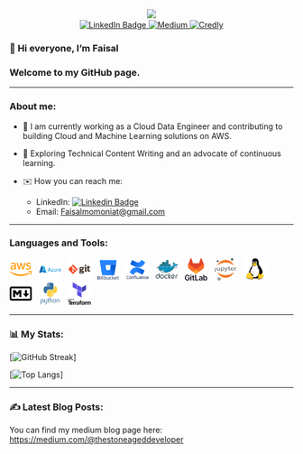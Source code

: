 
<div id="header" align="center">
  <img src="https://camo.githubusercontent.com/c1dcb74cc1c1835b1d716f5051499a2814c683c806b15f04b0eba492863703e9/68747470733a2f2f63646e2e6472696262626c652e636f6d2f75736572732f3733303730332f73637265656e73686f74732f363538313234332f6176656e746f2e676966" width="400"/>
</div>

<div id="badges" align="center">
  <a href="https://www.linkedin.com/in/faisalmomoniat/">
    <img src="https://img.shields.io/badge/LinkedIn-blue?style=for-the-badge&logo=linkedin&logoColor=white" alt="LinkedIn Badge"/>
  </a>
  <a href="https://medium.com/@thestoneageddeveloper">
    <img src="https://img.shields.io/badge/Medium-black?style=for-the-badge&logo=Medium&logoColor=white" alt="Medium"/>
  </a>
  <a href="https://www.credly.com/users/faisal-momoniat/badges">
    <img src="https://img.shields.io/badge/Credly-orange?style=for-the-badge&logo=credly&logoColor=white" alt="Credly"/>
  </a>
</div>

### 👋 Hi everyone, I’m Faisal

### Welcome to my GitHub page. 
___

### About me: 

- 🔭 I am currently working as a Cloud Data Engineer and contributing to building Cloud and Machine Learning solutions on AWS.

- 🌱 Exploring Technical Content Writing and an advocate of continuous learning. 

- ✉️ How you can reach me: 
    - LinkedIn: [![Linkedin Badge](https://img.shields.io/badge/-Faisal-blue?style=flat&logo=Linkedin&logoColor=white)](https://www.linkedin.com/in/faisalmomoniat)
    - Email: Faisalmomoniat@gmail.com

---

### Languages and Tools: 

<div>
  <img src="https://github.com/devicons/devicon/blob/master/icons/amazonwebservices/amazonwebservices-plain-wordmark.svg" title="AWS" alt="AWS" width="40" height="40"/>
  &nbsp;
  <img src="https://github.com/devicons/devicon/blob/master/icons/azure/azure-original-wordmark.svg" title="Azure" alt="Azure" width="40" height="40"/>
  &nbsp;
  <img src="https://github.com/devicons/devicon/blob/master/icons/git/git-original-wordmark.svg" title="Git" **alt="Git" width="40" height="40"/>
  &nbsp;
  <img src="https://github.com/devicons/devicon/blob/master/icons/bitbucket/bitbucket-original-wordmark.svg" title="Bitbucket" **alt="Bitbucket" width="40" height="40"/>
  &nbsp;
  <img src="https://github.com/devicons/devicon/blob/master/icons/confluence/confluence-original-wordmark.svg" title="Confluence" **alt="Confluence" width="40" height="40"/>
  &nbsp;
  <img src="https://github.com/devicons/devicon/blob/master/icons/docker/docker-original-wordmark.svg" title="Docker" **alt="Docker" width="40" height="40"/>
  &nbsp;
  <img src="https://github.com/devicons/devicon/blob/master/icons/gitlab/gitlab-original-wordmark.svg" title="Gitlab" **alt="Gitlab" width="40" height="40"/>
  &nbsp;
  <img src="https://github.com/devicons/devicon/blob/master/icons/jupyter/jupyter-original-wordmark.svg" title="Jupyter" **alt="Jupyter" width="40" height="40"/>
  &nbsp;
  <img src="https://github.com/devicons/devicon/blob/master/icons/linux/linux-original.svg" title="Linux" **alt="Linux" width="40" height="40"/>
  &nbsp;
  <img src="https://github.com/devicons/devicon/blob/master/icons/markdown/markdown-original.svg" title="Markdown" **alt="Markdown" width="40" height="40"/>
  &nbsp;
  <img src="https://github.com/devicons/devicon/blob/master/icons/python/python-original-wordmark.svg" title="Python" **alt="Python" width="40" height="40"/>
  &nbsp;
  <img src="https://github.com/devicons/devicon/blob/master/icons/terraform/terraform-original-wordmark.svg" title="Terraform" **alt="Terraform" width="40" height="40"/>
  &nbsp;
</div>

---

### 📊 My Stats:

[![GitHub Streak](http://github-readme-streak-stats.herokuapp.com?user=faisalm1997&theme=dark&background=000000)]

[![Top Langs](https://github-readme-stats.vercel.app/api/top-langs/?username=faisalm1997&layout=compact&theme=vision-friendly-dark)]

---

### ✍️ Latest Blog Posts: 

You can find my medium blog page here: https://medium.com/@thestoneageddeveloper

